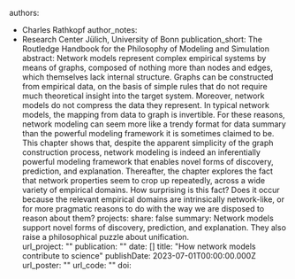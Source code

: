 authors:
  - Charles Rathkopf
author_notes:
  - Research Center Jülich, University of Bonn 
publication_short: The Routledge Handbook for the Philosophy of Modeling and Simulation 
abstract: Network models represent complex empirical systems by means of graphs, composed of nothing more than nodes and edges, which themselves lack internal structure. Graphs can be constructed from empirical data, on the basis of simple rules that do not require much theoretical insight into the target system. Moreover, network models do not compress the data they represent. In typical network models, the mapping from data to graph is invertible. For these reasons, network modeling can seem more like a trendy format for data summary than the powerful modeling framework it is sometimes claimed to be. This chapter shows that, despite the apparent simplicity of the graph construction process, network modeling is indeed an inferentially powerful modeling framework that enables novel forms of discovery, prediction, and explanation. Thereafter, the chapter explores the fact that network properties seem to crop up repeatedly, across a wide variety of empirical domains. How surprising is this fact? Does it occur because the relevant empirical domains are intrinsically network-like, or for more pragmatic reasons to do with the way we are disposed to reason about them?
projects:
share: false
summary: Network models support novel forms of discovery, prediction, and explanation. They also raise a philosophical puzzle about unification.     
url_project: ""
publication: ""
date: []
title: "How network models contribute to science"
publishDate: 2023-07-01T00:00:00.000Z
url_poster: ""
url_code: ""
doi: 
